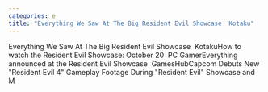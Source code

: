 ```yaml
---
categories: e
title: "Everything We Saw At The Big Resident Evil Showcase  Kotaku"
---
```

Everything We Saw At The Big Resident Evil Showcase&nbsp;&nbsp;KotakuHow to watch the Resident Evil Showcase: October 20&nbsp;&nbsp;PC GamerEverything announced at the Resident Evil Showcase&nbsp;&nbsp;GamesHubCapcom Debuts New "Resident Evil 4" Gameplay Footage During "Resident Evil" Showcase and M